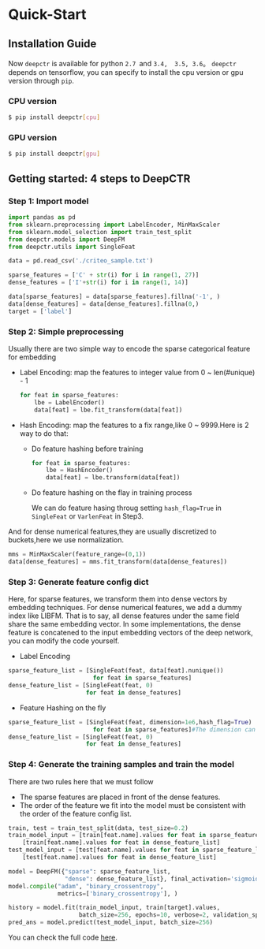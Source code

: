 # Quick-Start

## Installation Guide
Now `deepctr` is available for python `2.7 `and `3.4,  3.5, 3.6`。
`deepctr` depends on tensorflow, you can specify to install the cpu version or gpu version through `pip`.

### CPU version

```bash
$ pip install deepctr[cpu]
```
### GPU version

```bash
$ pip install deepctr[gpu]
```
## Getting started: 4 steps to DeepCTR


### Step 1: Import model


```python
import pandas as pd
from sklearn.preprocessing import LabelEncoder, MinMaxScaler
from sklearn.model_selection import train_test_split
from deepctr.models import DeepFM
from deepctr.utils import SingleFeat

data = pd.read_csv('./criteo_sample.txt')

sparse_features = ['C' + str(i) for i in range(1, 27)]
dense_features = ['I'+str(i) for i in range(1, 14)]

data[sparse_features] = data[sparse_features].fillna('-1', )
data[dense_features] = data[dense_features].fillna(0,)
target = ['label']
```
    


### Step 2: Simple preprocessing


Usually there are two simple way to encode the sparse categorical feature for embedding

- Label Encoding: map the features to integer value from 0 ~ len(#unique) - 1
  ```python
  for feat in sparse_features:
      lbe = LabelEncoder()
      data[feat] = lbe.fit_transform(data[feat])
  ```
- Hash Encoding: map the features to a fix range,like 0 ~ 9999.Here is 2 way to do that:
  - Do feature hashing before training
    ```python
    for feat in sparse_features:
        lbe = HashEncoder()
        data[feat] = lbe.transform(data[feat])
    ```
  - Do feature hashing on the flay in training process 

    We can do feature hasing throug setting `hash_flag=True` in `SingleFeat` or `VarlenFeat` in Step3.


And for dense numerical features,they are usually  discretized to buckets,here we use normalization.

```python
mms = MinMaxScaler(feature_range=(0,1))
data[dense_features] = mms.fit_transform(data[dense_features])
```


### Step 3: Generate feature config dict

Here, for sparse features, we transform them into dense vectors by embedding techniques.
For dense numerical features, we add a dummy index like LIBFM.
That is to say, all dense features under the same field share the same embedding vector.
In some implementations, the dense feature is concatened to the input embedding vectors of the deep network, you can modify the code yourself.
- Label Encoding
```python
sparse_feature_list = [SingleFeat(feat, data[feat].nunique())
                        for feat in sparse_features]
dense_feature_list = [SingleFeat(feat, 0)
                      for feat in dense_features]
```
- Feature Hashing on the fly
```python
sparse_feature_list = [SingleFeat(feat, dimension=1e6,hash_flag=True)
                        for feat in sparse_features]#The dimension can be set according to data
dense_feature_list = [SingleFeat(feat, 0)
                      for feat in dense_features]
```

### Step 4: Generate the training samples and train the model

There are two rules here that we must follow

  - The sparse features are placed in front of the dense features.
  - The order of the feature we fit into the model must be consistent with the order of the feature config list.


```python
train, test = train_test_split(data, test_size=0.2)
train_model_input = [train[feat.name].values for feat in sparse_feature_list] + \
    [train[feat.name].values for feat in dense_feature_list]
test_model_input = [test[feat.name].values for feat in sparse_feature_list] + \
    [test[feat.name].values for feat in dense_feature_list]

model = DeepFM({"sparse": sparse_feature_list,
                "dense": dense_feature_list}, final_activation='sigmoid')
model.compile("adam", "binary_crossentropy",
              metrics=['binary_crossentropy'], )

history = model.fit(train_model_input, train[target].values,
                    batch_size=256, epochs=10, verbose=2, validation_split=0.2, )
pred_ans = model.predict(test_model_input, batch_size=256)

```
You can check the full code [here](./Examples.html#classification-criteo).








